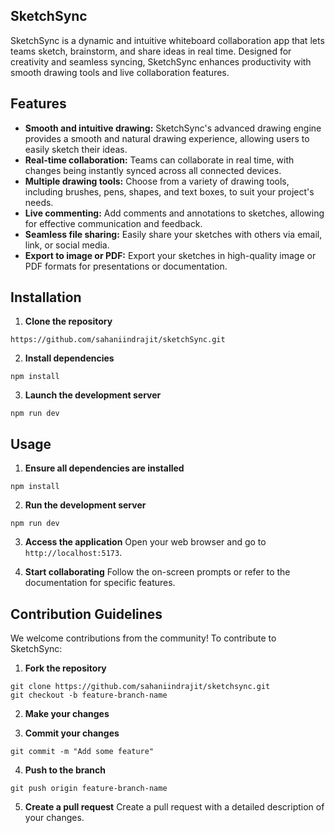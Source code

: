 
## SketchSync

SketchSync is a dynamic and intuitive whiteboard collaboration app that lets teams sketch, brainstorm, and share ideas in real time. Designed for creativity and seamless syncing, SketchSync enhances productivity with smooth drawing tools and live collaboration features.

## Features

- **Smooth and intuitive drawing:** SketchSync's advanced drawing engine provides a smooth and natural drawing experience, allowing users to easily sketch their ideas.
- **Real-time collaboration:** Teams can collaborate in real time, with changes being instantly synced across all connected devices.
- **Multiple drawing tools:** Choose from a variety of drawing tools, including brushes, pens, shapes, and text boxes, to suit your project's needs.
- **Live commenting:** Add comments and annotations to sketches, allowing for effective communication and feedback.
- **Seamless file sharing:** Easily share your sketches with others via email, link, or social media.
- **Export to image or PDF:** Export your sketches in high-quality image or PDF formats for presentations or documentation.

## Installation

1. **Clone the repository**
```
https://github.com/sahaniindrajit/sketchSync.git
```

2. **Install dependencies**
```
npm install
```

3. **Launch the development server**
```
npm run dev
```

## Usage

1. **Ensure all dependencies are installed**
```
npm install
```

2. **Run the development server**
```
npm run dev
```

3. **Access the application**
Open your web browser and go to `http://localhost:5173`.

4. **Start collaborating**
Follow the on-screen prompts or refer to the documentation for specific features.

## Contribution Guidelines

We welcome contributions from the community! To contribute to SketchSync:

1. **Fork the repository**
```
git clone https://github.com/sahaniindrajit/sketchsync.git
git checkout -b feature-branch-name
```

2. **Make your changes**

3. **Commit your changes**
```
git commit -m "Add some feature"
```

4. **Push to the branch**
```
git push origin feature-branch-name
```

5. **Create a pull request**
Create a pull request with a detailed description of your changes.